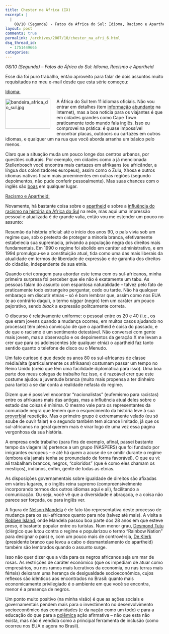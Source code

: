 ```yaml
---
title: Chester na África (IX)
excerpt: |
  |
    08/10 (Segunda) - Fatos da África do Sul: Idioma, Racismo e Apartheid Esse dia foi puro trabalho, então aproveito para falar de dois assuntos muito requisitados no meu e-mail desde que esta série começou: Idioma: A África do Sul tem...
layout: post
comments: true
permalink: /archives/2007/10/chester_na_afri_6.html
dsq_thread_id:
  - 1751449665
categories:
---
```

*08/10 (Segunda) &#8211; Fatos da África do Sul: Idioma, Racismo e Apartheid*

Esse dia foi puro trabalho, então aproveito para falar de dois assuntos muito requisitados no meu e-mail desde que esta série começou:

<u>Idioma:</u>

<span class="mt-enclosure mt-enclosure-image"><img alt="bandeira_africa_do_sul.jpg" src="//chester.me/archives/img/bandeira_africa_do_sul.jpg" width="143" height="95" class="mt-image-left" style="float: left; margin: 0 20px 20px 0;" /></span>A África do Sul tem 11 idiomas oficiais. Não vou entrar em detalhes (tem [informação][1] [abundante][2] na Internet), mas a boa notícia para os viajantes é que em cidades grandes como Cape Town praticamente todo mundo fala inglês. Isso eu comprovei na prática: é quase impossível encontrar placas, outdoors ou cartazes em outros idiomas, e qualquer um na rua que você aborda arranha um básico pelo menos.

Claro que a situação muda um pouco longe dos centros urbanos, por questões culturais. Por exemplo, em cidades como a já mencionada Stellenbosch você encontra mais cartazes em afrikaans (ou africânder, a língua dos colonizadores europeus), assim como o Zulu, Xhosa e outros idiomas nativos ficam mais proeminentes em outras regiões (segundo depoimentos, não pude conferir pessoalmente). Mas suas chances com o inglês são <a href="http://www.southafrica.info/ess_info/sa_glance/demographics/language.htm#english" target="blank">boas</a> em qualquer lugar.

<u>Racismo e Apartheid:</u>

Novamente, há bastante coisa sobre o [apartheid][3] e sobre a [influência do racismo na história da África do Sul][4] na rede, mas aqui uma impressão pessoal e atualizada é de grande valia, então vou me estender um pouco no assunto:

Resumão da história oficial: até o início dos anos 90, o país vivia sob um regime que, sob o pretexto de proteger a minoria branca, efetivamente estabelecia sua supremacia, privando a população negra dos direitos mais fundamentais. Em 1990 o regime foi abolido em caráter administrativo, e em 1994 promulgou-se a constituição atual, tida como uma das mais liberais da atualidade em termos de liberdade de expressão e de garantia dos direitos do cidadão, independente de sua etnia.

Quando criei coragem para abordar este tema com os sul-africanos, minha primeira surpresa foi perceber que ele não é exatamente um tabu. As pessoas falam do assunto com espantosa naturalidade &#8211; talvez pelo fato de praticamente todo estrangeiro perguntar, cedo ou tarde. Não há qualquer embaraço em discutir etnias &#8211; só é bom lembrar que, assim como nos EUA (e ao contrário daqui), o termo *nigger* (negro) tem um caráter um pouco pejorativo, sendo *black* a expressão politcamente correta.

O discurso é relativamente uniforme: o pessoal entre os 20 e 40 (i.e., os que eram jovens quando a mudança ocorreu, em muitos casos ajudando no processo) têm plena convicção de que o apartheid é coisa do passado, e de que o racismo é um sentimento detestável. Não conversei com gente mais jovem, mas a observação e os depoimentos da geração X me levam a crer que para os adolescentes (de qualquer etnia) o apartheid faz tanto sentido quanto o telefone de disco ou o Menudo.

Um fato curioso é que desde os anos 80 os sul-africanos de classe média/alta (particularmente os afrikaans) costumam passar um tempo no Reino Unido (creio que têm uma facilidade diplomática para isso). Uma boa parte dos meus colegas de trabalho fez isso, e é razoável crer que este costume ajudou a juventude branca (muito mais propensa a ter dinheiro para tanto) a se dar conta a realidade nefasta do regime.

Dizem que é possível encontrar &#8220;nacionalistas&#8221; (eufemismo para racistas) entre os afrikaans mais das antigas, mas a influência atual deles sobre o estado das coisas é mínima. O mesmo vale para os representantes da comuniade negra que temem que o esquecimento da história leve à sua [proverbial][5] repetição. Mas o primeiro grupo é extremamente velado (eu só soube de ouvir falar) e o segundo também tem alcance limitado, já que os sul-africanos no geral querem mais é virar logo de uma vez essa página vergonhosa da sua história.

A empresa onde trabalho (para fins de exemplo, afinal, passei bastante tempo da viagem lá) pertence a um grupo (NASPERS) que foi fundado por imigrantes europeus &#8211; e até há quem a acuse de se omitir durante o regime (embora ela jamais tenha se pronunciado de forma favorável). O que eu vi: ali trabalham brancos, negros, &#8220;coloridos&#8221; (que é como eles chamam os mestiços), indianos, enfim, gente de todas as etnias.

As disposições governamentais sobre igualdade de direitos são afixadas em vários lugares, e o inglês reina supremo (compreensivelmente incorporando termos dos outros idiomas aqui e ali), facilitando a comunicação. Ou seja, você vê que a diversidade é abraçada, e a coisa não parece ser forçada, ou para inglês ver.

A figura de [Nelson Mandela][6] é de fato tão representativa deste processo de mudança para os sul-africanos quanto para nós (talvez até mais). A visita a [Robben Island][7], onde Mandela passou boa parte dos 28 anos em que esteve preso, é bastante popular entre os turistas. Num menor grau, [Desmond Tutu][8] (clérgico que lutou contra o regime e popularizou o termo &#8220;Rainbow Nation&#8221; para designar o país) e, com um pouco mais de controvérsia, [De Klerk][9] (presidente branco que levou a cabo o desmantelamento do apartheid) também são lembrados quando o assunto surge.

Isso não quer dizer que a vida para os negros africanos seja um mar de rosas. As restrições de caráter econômico (que os impediam de atuar como empresários, ou nos ramos mais lucrativos da economia, ou nas terras mais férteis) deixaram uma herança de desigualdade socioeconômica, cujos reflexos são idênticos aos encontrados no Brasil: quanto mais economicamente privilegiado é o ambiente em que você se encontra, menor é a presença de negros.

Um ponto muito positivo (na minha visão) é que as ações sociais e governamentais pendem mais para o investimento no desenvolvimento socioeconômico das comunidades (e da nação como um todo) e para a educação do que para a [polêmica][10] ação afirmativa &#8211; não que esta não exista, mas não é vendida como a principal ferramenta de inclusão (como ocorreu nos EUA e agora no Brasil).

 [1]: http://www.ethnologue.com/show_country.asp?name=za
 [2]: http://en.wikipedia.org/wiki/Languages_of_South_Africa
 [3]: http://pt.wikipedia.org/wiki/Apartheid
 [4]: http://www.tvcultura.com.br/aloescola/historia/cenasdoseculo/internacionais/africadosul.htm
 [5]: http://thinkexist.com/quotation/those_who_don-t_know_history_are_destined_to/346796.html
 [6]: http://pt.wikipedia.org/wiki/Nelson_Mandela
 [7]: http://www.freedom.co.za/
 [8]: http://almaz.com/nobel/peace/1984a.html
 [9]: http://en.wikipedia.org/wiki/Frederik_Willem_de_Klerk
 [10]: http://www.andes.org.br/Informandes13_cotas.htm

